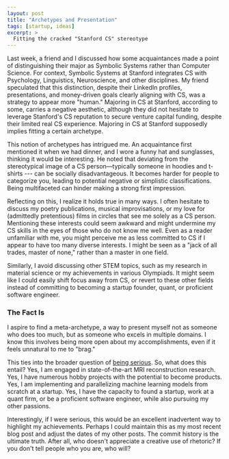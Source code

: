 ```yaml
---
layout: post
title: "Archetypes and Presentation"
tags: [startup, ideas]
excerpt: >
  Fitting the cracked "Stanford CS" stereotype
---
```


Last week, a friend and I discussed how some acquaintances made a point of distinguishing their major as Symbolic Systems rather than Computer Science. For context, Symbolic Systems at Stanford integrates CS with Psychology, Linguistics, Neuroscience, and other disciplines. My friend speculated that this distinction, despite their LinkedIn profiles, presentations, and money-driven goals clearly aligning with CS, was a strategy to appear more "human." Majoring in CS at Stanford, according to some, carries a negative aesthetic, although they did not hesitate to leverage Stanford's CS reputation to secure venture capital funding, despite their limited real CS experience. Majoring in CS at Stanford supposedly implies fitting a certain archetype.

This notion of archetypes has intrigued me. An acquaintance first mentioned it when we had dinner, and I wore a funny hat and sunglasses, thinking it would be interesting. He noted that deviating from the stereotypical image of a CS person—typically someone in hoodies and t-shirts --- can be socially disadvantageous. It becomes harder for people to categorize you, leading to potential negative or simplistic classifications. Being multifaceted can hinder making a strong first impression.

Reflecting on this, I realize it holds true in many ways. I often hesitate to discuss my poetry publications, musical improvisations, or my love for (admittedly pretentious) films in circles that see me solely as a CS person. Mentioning these interests could seem awkward and might undermine my CS skills in the eyes of those who do not know me well. Even as a reader unfamiliar with me, you might perceive me as less committed to CS if I appear to have too many diverse interests. I might be seen as a "jack of all trades, master of none," rather than a master in one field.

Similarly, I avoid discussing other STEM topics, such as my research in material science or my achievements in various Olympiads. It might seem like I could easily shift focus away from CS, or revert to these other fields instead of committing to becoming a startup founder, quant, or proficient software engineer.

### The Fact Is

I aspire to find a meta-archetype, a way to present myself not as someone who does too much, but as someone who excels in multiple domains. I know this involves being more open about my accomplishments, even if it feels unnatural to me to "brag."

This ties into the broader question of [being serious](/being-serious). So, what does this entail? Yes, I am engaged in state-of-the-art MRI reconstruction research. Yes, I have numerous hobby projects with the potential to become products. Yes, I am implementing and parallelizing machine learning models from scratch at a startup. Yes, I have the capacity to found a startup, work at a quant firm, or be a proficient software engineer, while also pursuing my other passions.

Interestingly, if I were serious, this would be an excellent inadvertent way to highlight my achievements. Perhaps I could maintain this as my most recent blog post and adjust the dates of my other posts. The commit history is the ultimate truth. After all, who doesn't appreciate a creative use of rhetoric? If you don't tell people who you are, who will?